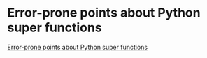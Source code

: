 # Error-prone points about Python super functions
[Error-prone points about Python super functions](https://aiwithcloud.com/2022/09/14/error_prone_points_about_python_super_functions/)